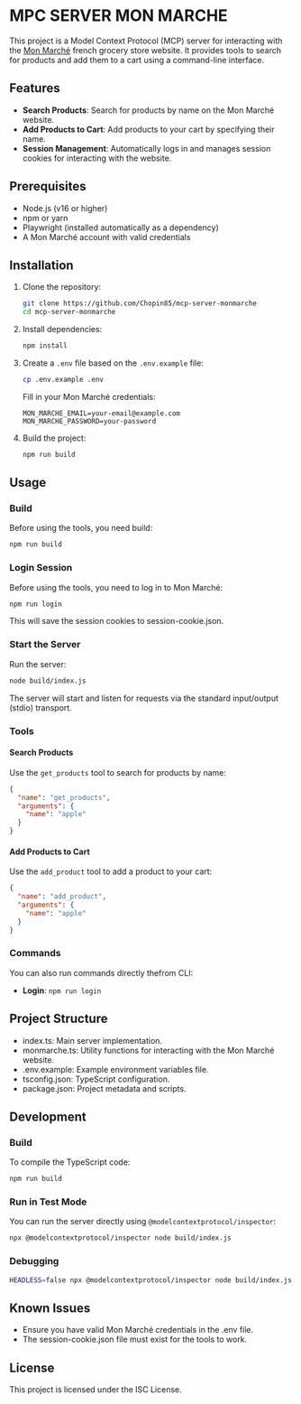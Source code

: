 # MPC SERVER MON MARCHE

This project is a Model Context Protocol (MCP) server for interacting with the [Mon Marché](https://www.mon-marche.fr/) french grocery store website. It provides tools to search for products and add them to a cart using a command-line interface.

## Features

- **Search Products**: Search for products by name on the Mon Marché website.
- **Add Products to Cart**: Add products to your cart by specifying their name.
- **Session Management**: Automatically logs in and manages session cookies for interacting with the website.

## Prerequisites

- Node.js (v16 or higher)
- npm or yarn
- Playwright (installed automatically as a dependency)
- A Mon Marché account with valid credentials

## Installation

1. Clone the repository:

   ```bash
   git clone https://github.com/Chopin85/mcp-server-monmarche
   cd mcp-server-monmarche
   ```

2. Install dependencies:

   ```bash
   npm install
   ```

3. Create a `.env` file based on the `.env.example` file:

   ```bash
   cp .env.example .env
   ```

   Fill in your Mon Marché credentials:

   ```env
   MON_MARCHE_EMAIL=your-email@example.com
   MON_MARCHE_PASSWORD=your-password
   ```

4. Build the project:

   ```bash
   npm run build
   ```

## Usage

### Build

Before using the tools, you need build:

```bash
npm run build
```

### Login Session

Before using the tools, you need to log in to Mon Marché:

```bash
npm run login
```

This will save the session cookies to session-cookie.json.

### Start the Server

Run the server:

```bash
node build/index.js
```

The server will start and listen for requests via the standard input/output (stdio) transport.

### Tools

#### Search Products

Use the `get_products` tool to search for products by name:

```json
{
  "name": "get_products",
  "arguments": {
    "name": "apple"
  }
}
```

#### Add Products to Cart

Use the `add_product` tool to add a product to your cart:

```json
{
  "name": "add_product",
  "arguments": {
    "name": "apple"
  }
}
```

### Commands

You can also run commands directly thefrom CLI:

- **Login**: `npm run login`

## Project Structure

- index.ts: Main server implementation.
- monmarche.ts: Utility functions for interacting with the Mon Marché website.
- .env.example: Example environment variables file.
- tsconfig.json: TypeScript configuration.
- package.json: Project metadata and scripts.

## Development

### Build

To compile the TypeScript code:

```bash
npm run build
```

### Run in Test Mode

You can run the server directly using `@modelcontextprotocol/inspector`:

```bash
npx @modelcontextprotocol/inspector node build/index.js
```

### Debugging

```bash
HEADLESS=false npx @modelcontextprotocol/inspector node build/index.js
```

## Known Issues

- Ensure you have valid Mon Marché credentials in the .env file.
- The session-cookie.json file must exist for the tools to work.

## License

This project is licensed under the ISC License.
